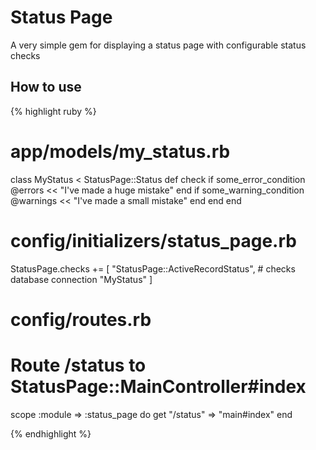 Status Page
===========

A very simple gem for displaying a status page with configurable
status checks

How to use
----------

{% highlight ruby %}

# app/models/my_status.rb
class MyStatus < StatusPage::Status
  def check
    if some_error_condition
      @errors << "I've made a huge mistake"
    end
    if some_warning_condition
      @warnings << "I've made a small mistake"
    end
  end
end

# config/initializers/status_page.rb
StatusPage.checks += [
  "StatusPage::ActiveRecordStatus",    # checks database connection
  "MyStatus"
]

# config/routes.rb
#
# Route /status to StatusPage::MainController#index

scope :module => :status_page do
  get "/status" => "main#index"
end

{% endhighlight %}

